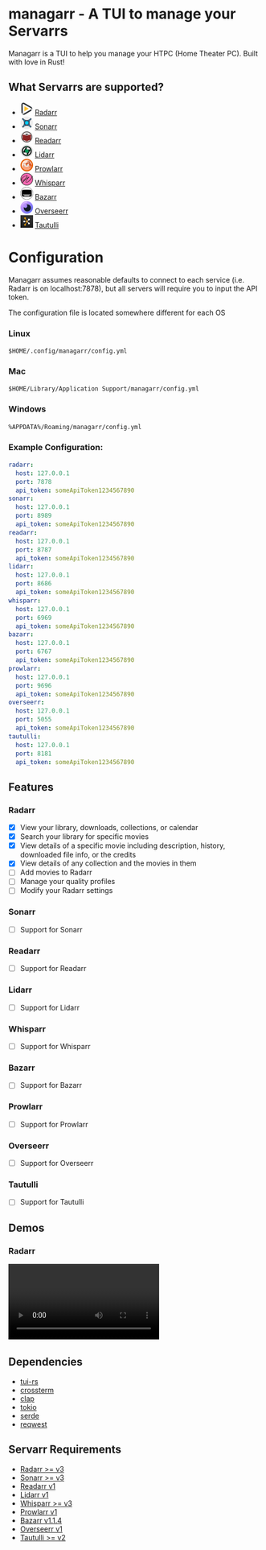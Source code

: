 # managarr - A TUI to manage your Servarrs
Managarr is a TUI to help you manage your HTPC (Home Theater PC). Built with love in Rust!

## What Servarrs are supported?

- ![radarr_logo](servarr_logos/radarr.png) [Radarr](https://wiki.servarr.com/radarr)
- ![sonarr_logo](servarr_logos/sonarr.png) [Sonarr](https://wiki.servarr.com/en/sonarr)
- ![readarr_logo](servarr_logos/readarr.png) [Readarr](https://wiki.servarr.com/en/readarr)
- ![lidarr_logo](servarr_logos/lidarr.png) [Lidarr](https://wiki.servarr.com/en/lidarr)
- ![prowlarr_logo](servarr_logos/prowlarr.png) [Prowlarr](https://wiki.servarr.com/en/prowlarr)
- ![whisparr_logo](servarr_logos/whisparr.png) [Whisparr](https://wiki.servarr.com/whisparr)
- ![bazarr_logo](servarr_logos/bazarr.png) [Bazarr](https://www.bazarr.media/)
- ![overseerr_logo](servarr_logos/overseerr.png) [Overseerr](https://docs.overseerr.dev/)
- ![tautulli_logo](servarr_logos/tautulli.png) [Tautulli](https://tautulli.com/)

# Configuration 
Managarr assumes reasonable defaults to connect to each service (i.e. Radarr is on localhost:7878), 
but all servers will require you to input the API token. 

The configuration file is located somewhere different for each OS
### Linux
```
$HOME/.config/managarr/config.yml
```

### Mac
```
$HOME/Library/Application Support/managarr/config.yml
```

### Windows
```
%APPDATA%/Roaming/managarr/config.yml
```

### Example Configuration:
```yaml
radarr:
  host: 127.0.0.1
  port: 7878
  api_token: someApiToken1234567890
sonarr:
  host: 127.0.0.1
  port: 8989
  api_token: someApiToken1234567890
readarr:
  host: 127.0.0.1
  port: 8787
  api_token: someApiToken1234567890
lidarr:
  host: 127.0.0.1
  port: 8686
  api_token: someApiToken1234567890
whisparr:
  host: 127.0.0.1
  port: 6969
  api_token: someApiToken1234567890
bazarr:
  host: 127.0.0.1
  port: 6767
  api_token: someApiToken1234567890
prowlarr:
  host: 127.0.0.1
  port: 9696
  api_token: someApiToken1234567890
overseerr:
  host: 127.0.0.1
  port: 5055
  api_token: someApiToken1234567890
tautulli:
  host: 127.0.0.1
  port: 8181
  api_token: someApiToken1234567890
```

## Features

### Radarr

- [x] View your library, downloads, collections, or calendar
- [x] Search your library for specific movies
- [x] View details of a specific movie including description, history, downloaded file info, or the credits
- [x] View details of any collection and the movies in them
- [ ] Add movies to Radarr
- [ ] Manage your quality profiles
- [ ] Modify your Radarr settings

### Sonarr
- [ ] Support for Sonarr

### Readarr

- [ ] Support for Readarr

### Lidarr

- [ ] Support for Lidarr

### Whisparr

- [ ] Support for Whisparr

### Bazarr

- [ ] Support for Bazarr

### Prowlarr

- [ ] Support for Prowlarr

### Overseerr

- [ ] Support for Overseerr

### Tautulli

- [ ] Support for Tautulli

## Demos

### Radarr
![radarr_demo](demos/radarr_demo.mp4)

## Dependencies
- [tui-rs](https://github.com/fdehau/tui-rs)
- [crossterm](https://github.com/crossterm-rs/crossterm)
- [clap](https://github.com/clap-rs/clap)
- [tokio](https://github.com/tokio-rs/tokio)
- [serde](https://github.com/serde-rs/serde)
- [reqwest](https://github.com/seanmonstar/reqwest)

## Servarr Requirements
* [Radarr >= v3](https://radarr.video/docs/api/)
* [Sonarr >= v3](https://sonarr.tv/docs/api/)
* [Readarr v1](https://readarr.com/docs/api/)
* [Lidarr v1](https://lidarr.audio/docs/api/)
* [Whisparr >= v3](https://whisparr.com/docs/api/)
* [Prowlarr v1](https://prowlarr.com/docs/api/)
* [Bazarr v1.1.4](http://localhost:6767/api)
* [Overseerr v1](https://api-docs.overseerr.dev/)
* [Tautulli >= v2](https://github.com/Tautulli/Tautulli/wiki/Tautulli-API-Reference)